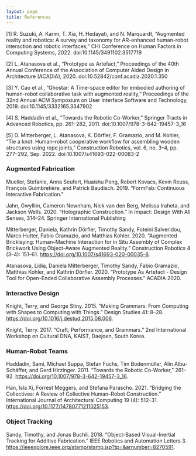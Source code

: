 ```yaml
---
layout: page
title: References
---
```


[1] R. Suzuki, A. Karim, T. Xia, H. Hedayati, and N. Marquardt, “Augmented reality and robotics: A survey and taxonomy for AR-enhanced human-robot interaction and robotic interfaces,” CHI Conference on Human Factors in Computing Systems, 2022. doi:10.1145/3491102.3517719 

[2] L. Atanasova et al., “Prototype as Artefact,” Proceedings of the 40th Annual Conference of the Association of Computer Aided Design in Architecture (ACADIA), 2020. doi:10.52842/conf.acadia.2020.1.350 

[3] Y. Cao et al., “Ghostar: A Time-space editor for embodied authoring of human-robot collaborative task with augmented reality,” Proceedings of the 32nd Annual ACM Symposium on User Interface Software and Technology, 2019. doi:10.1145/3332165.3347902 

[4] S. Haddadin et al., “Towards the Robotic Co-Worker,” Springer Tracts in Advanced Robotics, pp. 261–282, 2011. doi:10.1007/978-3-642-19457-3_16 

[5] D. Mitterberger, L. Atanasova, K. Dörfler, F. Gramazio, and M. Kohler, “Tie a knot: Human–robot cooperative workflow for assembling wooden structures using rope joints,” Construction Robotics, vol. 6, no. 3–4, pp. 277–292, Sep. 2022. doi:10.1007/s41693-022-00083-2 



### Augmented Fabrication
Mueller, Stefanie, Anna Seufert, Huaishu Peng, Robert Kovacs, Kevin Reuss, François Guimbretière, and Patrick Baudisch. 2019. “FormFab: Continuous Interactive Fabrication.”

Jahn, Gwyllim, Cameron Newnham, Nick van den Berg, Melissa Iraheta, and Jackson Wells. 2020. “Holographic Construction.” In Impact: Design With All Senses, 314–24. Springer International Publishing

Mitterberger, Daniela, Kathrin Dörfler, Timothy Sandy, Foteini Salveridou, Marco Hutter, Fabio Gramazio, and Matthias Kohler. 2020. “Augmented Bricklaying: Human–Machine Interaction for in Situ Assembly of Complex Brickwork Using Object-Aware Augmented Reality.” Construction Robotics 4 (3–4): 151–61. https://doi.org/10.1007/s41693-020-00035-8.

Atanasova, Lidia, Daniela Mitterberger, Timothy Sandy, Fabio Gramazio, Matthias Kohler, and Kathrin Dörfler. 2020. “Prototype As Artefact - Design Tool for Open-Ended Collaborative Assembly Processes.” ACADIA 2020.

### Interactive Design
Knight, Terry, and George Stiny. 2015. “Making Grammars: From Computing with Shapes to Computing with Things.” Design Studies 41: 8–28. https://doi.org/10.1016/j.destud.2015.08.006.

Knight, Terry. 2017. “Craft, Performance, and Grammars.” 2nd International Workshop on Cultural DNA, KAIST, Daejoen, South Korea.

### Human-Robot Teams
Haddadin, Sami, Michael Suppa, Stefan Fuchs, Tim Bodenmüller, Alin Albu-Schäffer, and Gerd Hirzinger. 2011. “Towards the Robotic Co-Worker,” 261–82. https://doi.org/10.1007/978-3-642-19457-3_16.

Han, Isla Xi, Forrest Meggers, and Stefana Parascho. 2021. “Bridging the Collectives: A Review of Collective Human–Robot Construction.” International Journal of Architectural Computing 19 (4): 512–31. https://doi.org/10.1177/14780771211025153.

### Object Tracking
Sandy, Timothy, and Jonas Buchli. 2018. “Object-Based Visual-Inertial Tracking for Additive Fabrication.” IEEE Robotics and Automation Letters 3. https://ieeexplore.ieee.org/stamp/stamp.jsp?tp=&arnumber=8270591.




